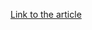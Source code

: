 [Link to the article](https://www.securityweek.com/meloni-says-italy-is-exploring-deals-on-telecoms-security-but-denies-private-talks-with-musk/)
